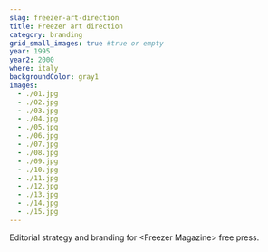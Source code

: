 ```yaml
---
slag: freezer-art-direction
title: Freezer art direction
category: branding
grid_small_images: true #true or empty
year: 1995
year2: 2000
where: italy
backgroundColor: gray1
images:
  - ./01.jpg
  - ./02.jpg
  - ./03.jpg
  - ./04.jpg
  - ./05.jpg
  - ./06.jpg
  - ./07.jpg
  - ./08.jpg
  - ./09.jpg
  - ./10.jpg
  - ./11.jpg
  - ./12.jpg
  - ./13.jpg
  - ./14.jpg
  - ./15.jpg
---
```


Editorial strategy and branding for &lt;Freezer Magazine&gt; free press.
